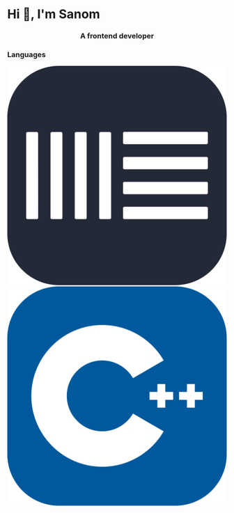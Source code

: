 <h1 align="left">Hi 👋, I'm Sanom </h1>
<h3 align="center">A frontend developer</h3>
<h3 align="left">Languages </h3>
<p align="left">
    <img src=https://raw.githubusercontent.com/tandpfun/skill-icons/main/icons/Ableton-Dark.svg" />
    <img src="https://raw.githubusercontent.com/tandpfun/skill-icons/main/icons/CPP.svg" />

</p>
